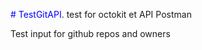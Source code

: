 
<span style="color:blue"># TestGitAPI</span>.
test for octokit et API Postman

Test input for github repos and owners
